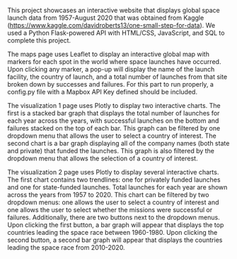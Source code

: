 This project showcases an interactive website that displays global space launch data from 1957-August 2020 that was obtained from Kaggle (https://www.kaggle.com/davidroberts13/one-small-step-for-data). We used a Python Flask-powered API with HTML/CSS, JavaScript, and SQL to complete this project.

The maps page uses Leaflet to display an interactive global map with markers for each spot in the world where space launches have occurred. Upon clicking any marker, a pop-up will display the name of the launch facility, the country of launch, and a total number of launches from that site broken down by successes and failures.
For this part to run properly, a config.py file with a Mapbox API Key defined should be included.  

The visualization 1 page uses Plotly to display two interactive charts. The first is a stacked bar graph that displays the total number of launches for each year across the years, with successful launches on the bottom and failures stacked on the top of each bar. This graph can be filtered by one dropdown menu that allows the user to select a country of interest. The second chart is a bar graph displaying all of the company names (both state and private) that funded the launches. This graph is also filtered by the dropdown menu that allows the selection of a country of interest. 

The visualization 2 page uses Plotly to display several interactive charts. The first chart contains two trendlines: one for privately funded launches and one for state-funded launches. Total launches for each year are shown across the years from 1957 to 2020. This chart can be filtered by two dropdown menus: one allows the user to select a country of interest and one allows the user to select whether the missions were successful or failures. Additionally, there are two buttons next to the dropdown menus. Upon clicking the first button, a bar graph will appear that displays the top countries leading the space race between 1960-1980. Upon clicking the second button, a second bar graph will appear that displays the countries leading the space race from 2010-2020.

 
